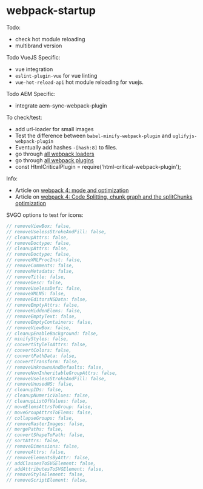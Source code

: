 # webpack-startup

Todo:
- check hot module reloading
- multibrand version

Todo VueJS Specific:
- vue integration
- `eslint-plugin-vue` for vue linting
- `vue-hot-reload-api` hot module reloading for vuejs.

Todo AEM Specific:
- integrate aem-sync-webpack-plugin

To check/test:
- add url-loader for small images
- Test the difference between `babel-minify-webpack-plugin` and `uglifyjs-webpack-plugin`
- Eventually add hashes `-[hash:8]` to files.
- go through [all webpack loaders](https://webpack.js.org/loaders/)
- go through [all webpack plugins](https://webpack.js.org/plugins/)
- const HtmlCriticalPlugin = require('html-critical-webpack-plugin');

Info:
- Article on [webpack 4: mode and optimization](https://medium.com/webpack/webpack-4-mode-and-optimization-5423a6bc597a)
- Article on [webpack 4: Code Splitting, chunk graph and the splitChunks optimization](https://medium.com/webpack/webpack-4-code-splitting-chunk-graph-and-the-splitchunks-optimization-be739a861366)

SVGO options to test for icons:

````javascript
// removeViewBox: false,
// removeUselessStrokeAndFill: false,
// cleanupAttrs: false,
// removeDoctype: false,
// cleanupAttrs: false,
// removeDoctype: false,
// removeXMLProcInst: false,
// removeComments: false,
// removeMetadata: false,
// removeTitle: false,
// removeDesc: false,
// removeUselessDefs: false,
// removeXMLNS: false,
// removeEditorsNSData: false,
// removeEmptyAttrs: false,
// removeHiddenElems: false,
// removeEmptyText: false,
// removeEmptyContainers: false,
// removeViewBox: false,
// cleanupEnableBackground: false,
// minifyStyles: false,
// convertStyleToAttrs: false,
// convertColors: false,
// convertPathData: false,
// convertTransform: false,
// removeUnknownsAndDefaults: false,
// removeNonInheritableGroupAttrs: false,
// removeUselessStrokeAndFill: false,
// removeUnusedNS: false,
// cleanupIDs: false,
// cleanupNumericValues: false,
// cleanupListOfValues: false,
// moveElemsAttrsToGroup: false,
// moveGroupAttrsToElems: false,
// collapseGroups: false,
// removeRasterImages: false,
// mergePaths: false,
// convertShapeToPath: false,
// sortAttrs: false,
// removeDimensions: false,
// removeAttrs: false,
// removeElementsByAttr: false,
// addClassesToSVGElement: false,
// addAttributesToSVGElement: false,
// removeStyleElement: false,
// removeScriptElement: false,
````
